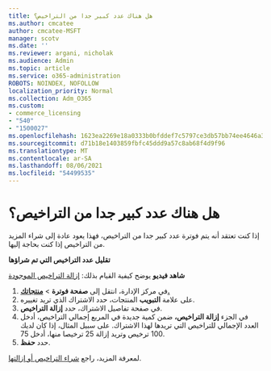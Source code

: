 ```yaml
---
title: هل هناك عدد كبير جدا من التراخيص؟
ms.author: cmcatee
author: cmcatee-MSFT
manager: scotv
ms.date: ''
ms.reviewer: argani, nicholak
ms.audience: Admin
ms.topic: article
ms.service: o365-administration
ROBOTS: NOINDEX, NOFOLLOW
localization_priority: Normal
ms.collection: Adm_O365
ms.custom:
- commerce_licensing
- "540"
- "1500027"
ms.openlocfilehash: 1623ea2269e18a0333b0bfddef7c5797ce3db57bb74ee4646a3aa94b8e821fa1
ms.sourcegitcommit: d71b18e1403859fbfc45ddd9a57c8ab68f4d9f96
ms.translationtype: MT
ms.contentlocale: ar-SA
ms.lasthandoff: 08/06/2021
ms.locfileid: "54499535"
---
```

# <a name="too-many-licenses"></a>هل هناك عدد كبير جدا من التراخيص؟

إذا كنت تعتقد أنه يتم فوترة عدد كبير جدا من التراخيص، فهذا يعود عادة إلى شراء المزيد من التراخيص إذا كنت بحاجة إليها.
  
**تقليل عدد التراخيص التي تم شراؤها**

**شاهد فيديو** يوضح كيفية القيام بذلك: [إزالة التراخيص الموجودة](https://go.microsoft.com/fwlink/p/?linkid=2154938)
  
1. في مركز الإدارة، انتقل إلى **صفحة فوترة** \> **[منتجاتك.](https://go.microsoft.com/fwlink/p/?linkid=842054)**
2. على علامة **التبويب** المنتجات، حدد الاشتراك الذي تريد تغييره.
3. في صفحة تفاصيل الاشتراك، حدد **إزالة التراخيص**.
4. في الجزء **إزالة التراخيص،** ضمن كمية  جديدة في المربع إجمالي التراخيص، أدخل العدد الإجمالي للتراخيص التي تريدها لهذا الاشتراك.  على سبيل المثال، إذا كان لديك 100 ترخيص وتريد إزالة 25 ترخيصا منها، أدخل 75.
5. حدد **حفظ**.

لمعرفة المزيد، راجع [شراء التراخيص أو إزالتها](/microsoft-365/commerce/licenses/buy-licenses).